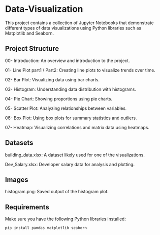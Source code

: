 # Data-Visualization
This project contains a collection of Jupyter Notebooks that demonstrate different types of data visualizations using Python libraries such as Matplotlib and Seaborn.

## Project Structure
  00- Introduction: An overview and introduction to the project.
  
  01- Line Plot part1 / Part2: Creating line plots to visualize trends over time.
  
  02- Bar Plot: Visualizing data using bar charts.
  
  03- Histogram: Understanding data distribution with histograms.
  
  04- Pie Chart: Showing proportions using pie charts.
  
  05- Scatter Plot: Analyzing relationships between variables.
  
  06- Box Plot: Using box plots for summary statistics and outliers.
  
  07- Heatmap: Visualizing correlations and matrix data using heatmaps.
  

## Datasets
  building_data.xlsx: A dataset likely used for one of the visualizations.
  
  Dev_Salary.xlsx: Developer salary data for analysis and plotting.

## Images
  histogram.png: Saved output of the histogram plot.
  
## Requirements
  Make sure you have the following Python libraries installed:
~~~ 
pip install pandas matplotlib seaborn
~~~

